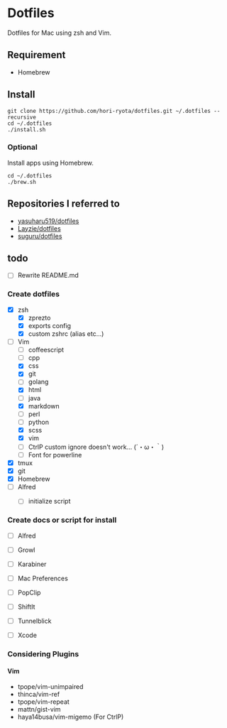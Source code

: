 Dotfiles
========
Dotfiles for Mac using zsh and Vim.


Requirement
-----------
- Homebrew


Install
-------
``` shell
git clone https://github.com/hori-ryota/dotfiles.git ~/.dotfiles --recursive
cd ~/.dotfiles
./install.sh
```

### Optional

Install apps using Homebrew.
``` shell
cd ~/.dotfiles
./brew.sh
```


Repositories I referred to 
--------------------------
- [yasuharu519/dotfiles](https://github.com/yasuharu519/dotfiles)
- [Layzie/dotfiles](https://github.com/Layzie/dotfiles)
- [suguru/dotfiles](https://github.com/suguru/dotfiles)


todo
-----

- [ ] Rewrite README.md

### Create dotfiles

- [x] zsh
    + [x] zprezto
    + [x] exports config
    + [x] custom zshrc (alias etc...)
- [ ] Vim
    + [ ] coffeescript
    + [ ] cpp
    + [x] css
    + [x] git
    + [ ] golang
    + [x] html
    + [ ] java
    + [x] markdown
    + [ ] perl
    + [ ] python
    + [x] scss
    + [x] vim
    + [ ] CtrlP custom ignore doesn't work... (´・ω・｀)
    + [ ] Font for powerline
- [x] tmux
- [x] git
- [x] Homebrew
- [ ] Alfred
    + [ ] initialize script


### Create docs or script for install

- [ ] Alfred
- [ ] Growl
- [ ] Karabiner
- [ ] Mac Preferences
- [ ] PopClip
- [ ] ShiftIt
- [ ] Tunnelblick
- [ ] Xcode


### Considering Plugins

#### Vim
- tpope/vim-unimpaired
- thinca/vim-ref
- tpope/vim-repeat
- mattn/gist-vim
- haya14busa/vim-migemo (For CtrlP)
